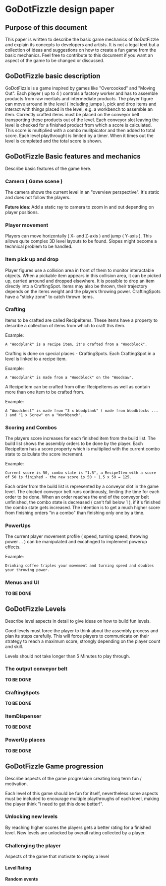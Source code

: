 # GoDotFizzle design paper

## Purpose of this document

This paper is written to describe the basic game mechanics of GoDotFizzle and explain its concepts to developers and artists.
It is not a legal text but a collection of ideas and suggestions on how to create a fun game from the basic mechanics.
Feel free to contribute to this document if you want an aspect of the game to be changed or discussed.

## GoDotFizzle basic description

GoDotFizzle is a game inspired by games like "Overcooked" and "Moving Out". Each player ( up to 4 ) controls a factory worker and has to assemble products from raw mertials and intermediate products. The player figure can move arround in the level ( including jumps ), pick and drop items and interact with things placed in the level, e.g. a workbench to assemble an item. Correctly crafted items must be placed on the conveyor belt transporting these products out of the level. Each conveyor slot leaving the level is checked for a finished product from which a score is calculated. This score is multiplied with a combo mulitpicator and then added to total score. Each level playthrought is limited by a timer. When it times out the level is completed and the total score is shown.

## GoDotFizzle Basic features and mechanics

Describe basic features of the game here.

### Camera ( Game scene )

The camera shows the current level in an "overview perspective". It's static and does not follow the players.

**Future idea**: Add a static ray to camera to zoom in and out depending on player positions.

### Player movement

Players can move horizontally ( X- and Z-axis ) and jump ( Y-axis ). This allows quite complex 3D level layouts to be found. Slopes might become a technical problem to be handled.

### Item pick up and drop

Player figures use a collision area in front of them to monitor interactable objects. When a pickable item appears in this collision area, it can be picked up, carried arround and dropped elsewhere. It is possible to drop an item directly into a CraftingSpot. Items may also be thrown, their trajectory depends on the items weight and the players throwing power. CraftingSpots have a "sticky zone" to catch thrown items.

### Crafting

Items to be crafted are called RecipeItems. These items have a property to describe a collection of items from which to craft this item.

Example:
```
A "Woodplank" is a recipe item, it's crafted from a "Woodblock".
```

Crafting is done on special places - CraftingSpots. Each CraftingSpot in a level is linked to a recipe item.

Example:
```
A "Woodplank" is made from a "Woodblock" on the "Woodsaw".
```

A RecipeItem can be crafted from other RecipeItems as well as contain more than one item to be crafted from.

Example:
```
A "Woodchest" is made from "3 x Woodplank" ( made from Woodblocks ... ) and "1 x Screw" on a "Workbench".
```

### Scoring and Combos

The players score increases for each finished item from the build list. The build list shows the assembly orders to be done by the player. Each RecipeItem has a score property which is multiplied with the current combo state to calculate the score increment.

Example:

```
Current score is 50, combo state is "1.5", a RecipeItem with a score of 50 is finished - the new score is 50 + 1.5 x 50 = 125.
```

Each order from the build list is represented by a conveyor slot in the game level. The clocked conveyor belt runs continously, limiting the time for each order to be done. When an order reaches the end of the conveyor belt unfinished, the combo state is decreased ( can't fall below 1 ), if it's finished the combo state gets increased. The intention is to get a much higher score from finishing orders "in a combo" than finishing only one by a time.

### PowerUps

The current player movement profile ( speed, turning speed, throwing power ... ) can be manipulated and excahnged to implement powerup effects.

Example:
```
Drinking coffee triples your movement and turning speed and doubles your throwing power.
```

### Menus and UI

**TO BE DONE**

## GoDotFizzle Levels

Describe level aspects in detail to give ideas on how to build fun levels.

Good levels must force the player to think about the assembly process and plan its steps carefully. This will force players to communicate on their strategy to reach a maximum score, strongly depending on the player count and skill. 

Levels should not take longer than 5 Minutes to play through.

### The output conveyor belt

**TO BE DONE**

### CraftingSpots

**TO BE DONE**

### ItemDispenser

**TO BE DONE**

### PowerUp places

**TO BE DONE**

## GoDotFizzle Game progression

Describe aspects of the game progression creating long term fun / motivation.

Each level of this game should be fun for itself, nevertheless some aspects must be included to encourage multiple playthroughs of each level, making the player think "i need to get this done better!".

### Unlocking new levels

By reaching higher scores the players gets a better rating for a finished level. New levels are unlocked by overall rating collected by a player.

### Challenging the player

Aspects of the game that motivate to replay a level

#### Level Rating

#### Random events

